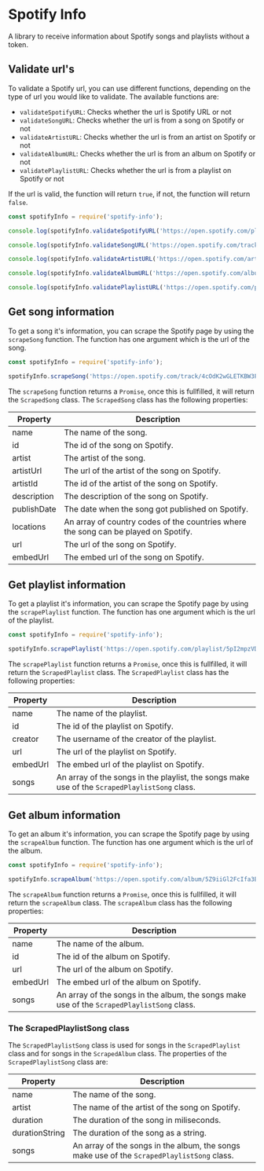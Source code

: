 # Spotify Info
A library to receive information about Spotify songs and playlists without a token.

## Validate url's
To validate a Spotify url, you can use different functions, depending on the type of url you would like to validate. The available functions are:
* `validateSpotifyURL`: Checks whether the url is Spotify URL or not
* `validateSongURL`: Checks whether the url is from a song on Spotify or not
* `validateArtistURL`: Checks whether the url is from an artist on Spotify or not
* `validateAlbumURL`: Checks whether the url is from an album on Spotify or not
* `validatePlaylistURL`: Checks whether the url is from a playlist on Spotify or not

If the url is valid, the function will return `true`, if not, the function will return `false`.

```js
const spotifyInfo = require('spotify-info');

console.log(spotifyInfo.validateSpotifyURL('https://open.spotify.com/playlist/5pI2mpzVD945Ni9aEB1veE')); // Returns true

console.log(spotifyInfo.validateSongURL('https://open.spotify.com/track/4cOdK2wGLETKBW3PvgPWqT')) // Returns true

console.log(spotifyInfo.validateArtistURL('https://open.spotify.com/artist/0gxyHStUsqpMadRV0Di1Qt')) // Returns true

console.log(spotifyInfo.validateAlbumURL('https://open.spotify.com/album/5Z9iiGl2FcIfa3BMiv6OIw')) // Returns true

console.log(spotifyInfo.validatePlaylistURL('https://open.spotify.com/playlist/5pI2mpzVD945Ni9aEB1veE')) // Returns true
```

## Get song information
To get a song it's information, you can scrape the Spotify page by using the `scrapeSong` function. The function has one argument which is the url of the song.
```js
const spotifyInfo = require('spotify-info');

spotifyInfo.scrapeSong('https://open.spotify.com/track/4cOdK2wGLETKBW3PvgPWqT').then(song => console.log(song.name)).catch(console.log);
```
The `scrapeSong` function returns a `Promise`, once this is fullfilled, it will return the `ScrapedSong` class. The `ScrapedSong` class has the following properties:

| Property       | Description                                                                                   |
|----------------|-----------------------------------------------------------------------------------------------|
| name           | The name of the song.                                                                         |
| id             | The id of the song on Spotify.                                                                |
| artist         | The artist of the song.                                                                       |
| artistUrl      | The url of the artist of the song on Spotify.                                                 |
| artistId       | The id of the artist of the song on Spotify.                                                  |
| description    | The description of the song on Spotify.                                                       |
| publishDate    | The date when the song got published on Spotify.                                              |
| locations      | An array of country codes of the countries where the song can be played on Spotify.           |
| url            | The url of the song on Spotify.                                                               |
| embedUrl       | The embed url of the song on Spotify.                                                         |

## Get playlist information
To get a playlist it's information, you can scrape the Spotify page by using the `scrapePlaylist` function. The function has one argument which is the url of the playlist.
```js
const spotifyInfo = require('spotify-info');

spotifyInfo.scrapePlaylist('https://open.spotify.com/playlist/5pI2mpzVD945Ni9aEB1veE').then(song => console.log(song.name)).catch(console.log);
```
The `scrapePlaylist` function returns a `Promise`, once this is fullfilled, it will return the `ScrapedPlaylist` class. The `ScrapedPlaylist` class has the following properties:

| Property       | Description                                                                                   |
|----------------|-----------------------------------------------------------------------------------------------|
| name           | The name of the playlist.                                                                     |
| id             | The id of the playlist on Spotify.                                                            |
| creator        | The username of the creator of the playlist.                                                  |
| url            | The url of the playlist on Spotify.                                                           |
| embedUrl       | The embed url of the playlist on Spotify.                                                     |
| songs          | An array of the songs in the playlist, the songs make use of the `ScrapedPlaylistSong` class. |

## Get album information
To get an album it's information, you can scrape the Spotify page by using the `scrapeAlbum` function. The function has one argument which is the url of the album.
```js
const spotifyInfo = require('spotify-info');

spotifyInfo.scrapeAlbum('https://open.spotify.com/album/5Z9iiGl2FcIfa3BMiv6OIw').then(song => console.log(song.name)).catch(console.log);
```
The `scrapeAlbum` function returns a `Promise`, once this is fullfilled, it will return the `scrapeAlbum` class. The `scrapeAlbum` class has the following properties:

| Property       | Description                                                                                   |
|----------------|-----------------------------------------------------------------------------------------------|
| name           | The name of the album.                                                                        |
| id             | The id of the album on Spotify.                                                               |
| url            | The url of the album on Spotify.                                                              |
| embedUrl       | The embed url of the album on Spotify.                                                        |
| songs          | An array of the songs in the album, the songs make use of the `ScrapedPlaylistSong` class.    |

### The ScrapedPlaylistSong class
The `ScrapedPlaylistSong` class is used for songs in the `ScrapedPlaylist` class and for songs in the `ScrapedAlbum` class. The properties of the `ScrapedPlaylistSong` class are:

| Property       | Description                                                                                   |
|----------------|-----------------------------------------------------------------------------------------------|
| name           | The name of the song.                                                                         |
| artist         | The name of the artist of the song on Spotify.                                                |
| duration       | The duration of the song in miliseconds.                                                      |
| durationString | The duration of the song as a string.                                                         |
| songs          | An array of the songs in the album, the songs make use of the `ScrapedPlaylistSong` class.    |
